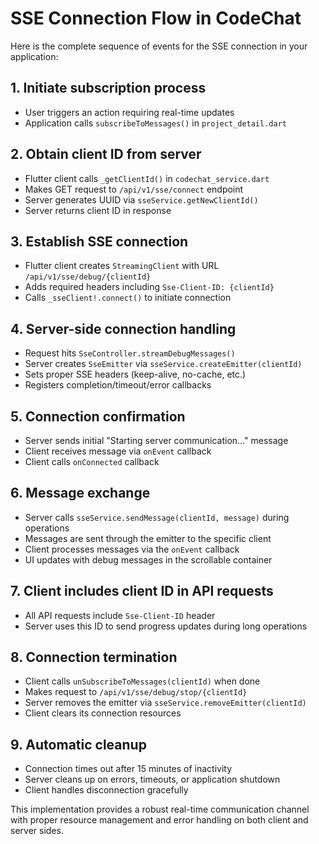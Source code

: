 # SSE Connection Flow in CodeChat

Here is the complete sequence of events for the SSE connection in your application:

## 1. Initiate subscription process

- User triggers an action requiring real-time updates
- Application calls `subscribeToMessages()` in `project_detail.dart`

## 2. Obtain client ID from server

- Flutter client calls `_getClientId()` in `codechat_service.dart`
- Makes GET request to `/api/v1/sse/connect` endpoint
- Server generates UUID via `sseService.getNewClientId()`
- Server returns client ID in response

## 3. Establish SSE connection

- Flutter client creates `StreamingClient` with URL `/api/v1/sse/debug/{clientId}`
- Adds required headers including `Sse-Client-ID: {clientId}`
- Calls `_sseClient!.connect()` to initiate connection

## 4. Server-side connection handling

- Request hits `SseController.streamDebugMessages()`
- Server creates `SseEmitter` via `sseService.createEmitter(clientId)`
- Sets proper SSE headers (keep-alive, no-cache, etc.)
- Registers completion/timeout/error callbacks

## 5. Connection confirmation

- Server sends initial "Starting server communication..." message
- Client receives message via `onEvent` callback
- Client calls `onConnected` callback

## 6. Message exchange

- Server calls `sseService.sendMessage(clientId, message)` during operations
- Messages are sent through the emitter to the specific client
- Client processes messages via the `onEvent` callback
- UI updates with debug messages in the scrollable container

## 7. Client includes client ID in API requests

- All API requests include `Sse-Client-ID` header
- Server uses this ID to send progress updates during long operations

## 8. Connection termination

- Client calls `unSubscribeToMessages(clientId)` when done
- Makes request to `/api/v1/sse/debug/stop/{clientId}`
- Server removes the emitter via `sseService.removeEmitter(clientId)`
- Client clears its connection resources

## 9. Automatic cleanup

- Connection times out after 15 minutes of inactivity
- Server cleans up on errors, timeouts, or application shutdown
- Client handles disconnection gracefully

This implementation provides a robust real-time communication channel with proper resource management and error handling on both client and server sides.